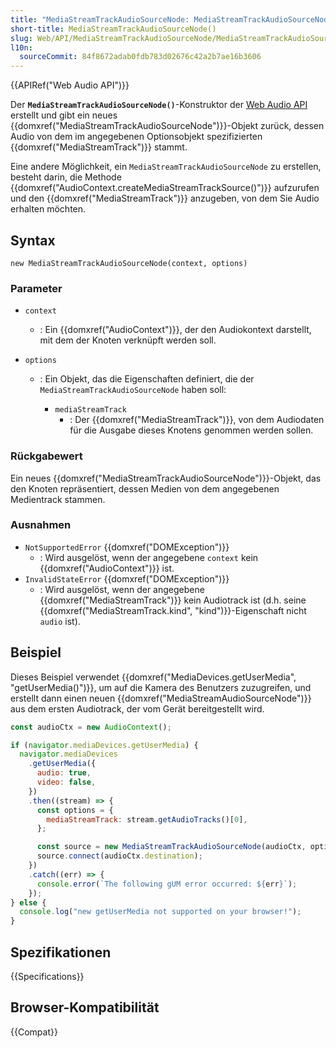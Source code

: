 ```yaml
---
title: "MediaStreamTrackAudioSourceNode: MediaStreamTrackAudioSourceNode() Konstruktor"
short-title: MediaStreamTrackAudioSourceNode()
slug: Web/API/MediaStreamTrackAudioSourceNode/MediaStreamTrackAudioSourceNode
l10n:
  sourceCommit: 84f8672adab0fdb783d02676c42a2b7ae16b3606
---
```


{{APIRef("Web Audio API")}}

Der **`MediaStreamTrackAudioSourceNode()`**-Konstruktor der [Web Audio API](/de/docs/Web/API/Web_Audio_API) erstellt und gibt ein neues {{domxref("MediaStreamTrackAudioSourceNode")}}-Objekt zurück, dessen Audio von dem im angegebenen Optionsobjekt spezifizierten {{domxref("MediaStreamTrack")}} stammt.

Eine andere Möglichkeit, ein `MediaStreamTrackAudioSourceNode` zu erstellen, besteht darin, die Methode {{domxref("AudioContext.createMediaStreamTrackSource()")}} aufzurufen und den {{domxref("MediaStreamTrack")}} anzugeben, von dem Sie Audio erhalten möchten.

## Syntax

```js-nolint
new MediaStreamTrackAudioSourceNode(context, options)
```

### Parameter

- `context`
  - : Ein {{domxref("AudioContext")}}, der den Audiokontext darstellt, mit dem der Knoten verknüpft werden soll.
- `options`

  - : Ein Objekt, das die Eigenschaften definiert, die der `MediaStreamTrackAudioSourceNode` haben soll:

    - `mediaStreamTrack`
      - : Der {{domxref("MediaStreamTrack")}}, von dem Audiodaten für die Ausgabe dieses Knotens genommen werden sollen.

### Rückgabewert

Ein neues {{domxref("MediaStreamTrackAudioSourceNode")}}-Objekt, das den Knoten repräsentiert, dessen Medien von dem angegebenen Medientrack stammen.

### Ausnahmen

- `NotSupportedError` {{domxref("DOMException")}}
  - : Wird ausgelöst, wenn der angegebene `context` kein {{domxref("AudioContext")}} ist.
- `InvalidStateError` {{domxref("DOMException")}}
  - : Wird ausgelöst, wenn der angegebene {{domxref("MediaStreamTrack")}} kein Audiotrack ist (d.h. seine {{domxref("MediaStreamTrack.kind", "kind")}}-Eigenschaft nicht `audio` ist).

## Beispiel

Dieses Beispiel verwendet {{domxref("MediaDevices.getUserMedia", "getUserMedia()")}}, um auf die Kamera des Benutzers zuzugreifen, und erstellt dann einen neuen {{domxref("MediaStreamAudioSourceNode")}} aus dem ersten Audiotrack, der vom Gerät bereitgestellt wird.

```js
const audioCtx = new AudioContext();

if (navigator.mediaDevices.getUserMedia) {
  navigator.mediaDevices
    .getUserMedia({
      audio: true,
      video: false,
    })
    .then((stream) => {
      const options = {
        mediaStreamTrack: stream.getAudioTracks()[0],
      };

      const source = new MediaStreamTrackAudioSourceNode(audioCtx, options);
      source.connect(audioCtx.destination);
    })
    .catch((err) => {
      console.error(`The following gUM error occurred: ${err}`);
    });
} else {
  console.log("new getUserMedia not supported on your browser!");
}
```

## Spezifikationen

{{Specifications}}

## Browser-Kompatibilität

{{Compat}}
